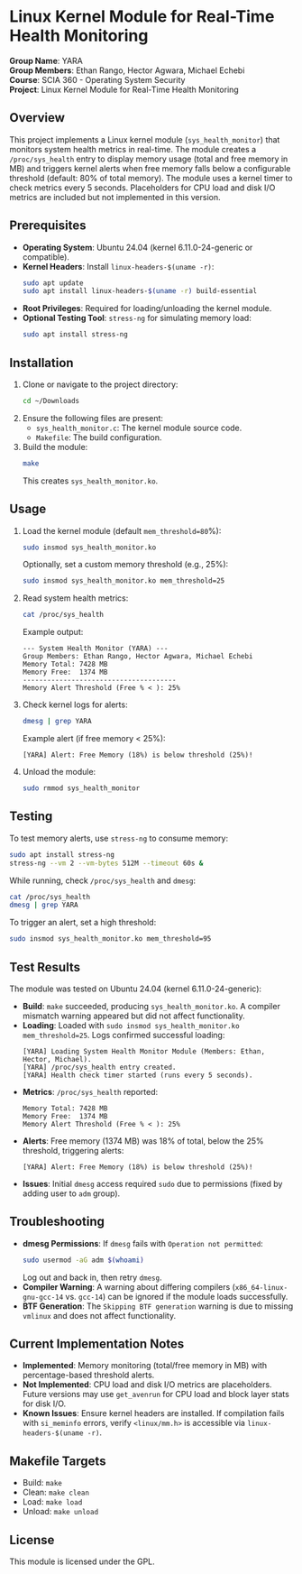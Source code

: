 # Linux Kernel Module for Real-Time Health Monitoring

  **Group Name**: YARA  
  **Group Members**: Ethan Rango, Hector Agwara, Michael Echebi  
  **Course**: SCIA 360 - Operating System Security  
  **Project**: Linux Kernel Module for Real-Time Health Monitoring

  ## Overview
  This project implements a Linux kernel module (`sys_health_monitor`) that monitors system health metrics in real-time. The module creates a `/proc/sys_health` entry to display memory usage (total and free memory in MB) and triggers kernel alerts when free memory falls below a configurable threshold (default: 80% of total memory). The module uses a kernel timer to check metrics every 5 seconds. Placeholders for CPU load and disk I/O metrics are included but not implemented in this version.

  ## Prerequisites
  - **Operating System**: Ubuntu 24.04 (kernel 6.11.0-24-generic or compatible).
  - **Kernel Headers**: Install `linux-headers-$(uname -r)`:
    ```bash
    sudo apt update
    sudo apt install linux-headers-$(uname -r) build-essential
    ```
  - **Root Privileges**: Required for loading/unloading the kernel module.
  - **Optional Testing Tool**: `stress-ng` for simulating memory load:
    ```bash
    sudo apt install stress-ng
    ```

  ## Installation
  1. Clone or navigate to the project directory:
     ```bash
     cd ~/Downloads
     ```
  2. Ensure the following files are present:
     - `sys_health_monitor.c`: The kernel module source code.
     - `Makefile`: The build configuration.
  3. Build the module:
     ```bash
     make
     ```
     This creates `sys_health_monitor.ko`.

  ## Usage
  1. Load the kernel module (default `mem_threshold=80`%):
     ```bash
     sudo insmod sys_health_monitor.ko
     ```
     Optionally, set a custom memory threshold (e.g., 25%):
     ```bash
     sudo insmod sys_health_monitor.ko mem_threshold=25
     ```
  2. Read system health metrics:
     ```bash
     cat /proc/sys_health
     ```
     Example output:
     ```
     --- System Health Monitor (YARA) ---
     Group Members: Ethan Rango, Hector Agwara, Michael Echebi
     Memory Total: 7428 MB
     Memory Free:  1374 MB
     --------------------------------------
     Memory Alert Threshold (Free % < ): 25%
     ```
  3. Check kernel logs for alerts:
     ```bash
     dmesg | grep YARA
     ```
     Example alert (if free memory < 25%):
     ```
     [YARA] Alert: Free Memory (18%) is below threshold (25%)!
     ```
  4. Unload the module:
     ```bash
     sudo rmmod sys_health_monitor
     ```

  ## Testing
  To test memory alerts, use `stress-ng` to consume memory:
  ```bash
  sudo apt install stress-ng
  stress-ng --vm 2 --vm-bytes 512M --timeout 60s &
  ```
  While running, check `/proc/sys_health` and `dmesg`:
  ```bash
  cat /proc/sys_health
  dmesg | grep YARA
  ```
  To trigger an alert, set a high threshold:
  ```bash
  sudo insmod sys_health_monitor.ko mem_threshold=95
  ```

  ## Test Results
  The module was tested on Ubuntu 24.04 (kernel 6.11.0-24-generic):
  - **Build**: `make` succeeded, producing `sys_health_monitor.ko`. A compiler mismatch warning appeared but did not affect functionality.
  - **Loading**: Loaded with `sudo insmod sys_health_monitor.ko mem_threshold=25`. Logs confirmed successful loading:
    ```
    [YARA] Loading System Health Monitor Module (Members: Ethan, Hector, Michael).
    [YARA] /proc/sys_health entry created.
    [YARA] Health check timer started (runs every 5 seconds).
    ```
  - **Metrics**: `/proc/sys_health` reported:
    ```
    Memory Total: 7428 MB
    Memory Free:  1374 MB
    Memory Alert Threshold (Free % < ): 25%
    ```
  - **Alerts**: Free memory (1374 MB) was 18% of total, below the 25% threshold, triggering alerts:
    ```
    [YARA] Alert: Free Memory (18%) is below threshold (25%)!
    ```
  - **Issues**: Initial `dmesg` access required `sudo` due to permissions (fixed by adding user to `adm` group).

  ## Troubleshooting
  - **dmesg Permissions**:
    If `dmesg` fails with `Operation not permitted`:
    ```bash
    sudo usermod -aG adm $(whoami)
    ```
    Log out and back in, then retry `dmesg`.
  - **Compiler Warning**:
    A warning about differing compilers (`x86_64-linux-gnu-gcc-14` vs. `gcc-14`) can be ignored if the module loads successfully.
  - **BTF Generation**:
    The `Skipping BTF generation` warning is due to missing `vmlinux` and does not affect functionality.

  ## Current Implementation Notes
  - **Implemented**: Memory monitoring (total/free memory in MB) with percentage-based threshold alerts.
  - **Not Implemented**: CPU load and disk I/O metrics are placeholders. Future versions may use `get_avenrun` for CPU load and block layer stats for disk I/O.
  - **Known Issues**: Ensure kernel headers are installed. If compilation fails with `si_meminfo` errors, verify `<linux/mm.h>` is accessible via `linux-headers-$(uname -r)`.

  ## Makefile Targets
  - Build: `make`
  - Clean: `make clean`
  - Load: `make load`
  - Unload: `make unload`

  ## License
  This module is licensed under the GPL.